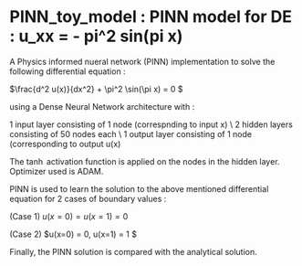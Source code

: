 # PINN_toy_model : PINN model for DE : u_xx = - pi^2 sin(pi x)

A Physics informed nueral network (PINN) implementation to solve the following differential equation :

$\frac{d^2 u(x)}{dx^2} + \pi^2 \sin(\pi x) = 0 $

using a Dense Neural Network architecture with :  

1 input layer consisting of 1 node (correspnding to input x) \\
2 hidden layers consisting of 50 nodes each \\
1 output layer consisting of 1 node (corresponding to output u(x)

The $\tanh$ activation function is applied on the nodes in the hidden layer. Optimizer used is ADAM.

PINN is used to learn the solution to the above mentioned differential equation for 2 cases of boundary values :    

(Case 1) $u(x=0) = u(x=1) = 0$

(Case 2) $u(x=0) = 0, u(x=1) = 1 $


Finally, the PINN solution is compared with the analytical solution.
